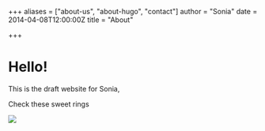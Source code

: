 +++
aliases = ["about-us", "about-hugo", "contact"]
author = "Sonia"
date = 2014-04-08T12:00:00Z
title = "About"

+++
# Hello!

This is the draft website for Sonia,

Check these sweet rings

![](/images/rings.png)